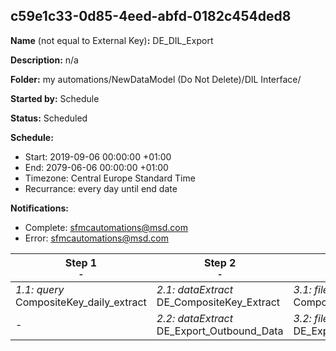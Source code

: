 ## c59e1c33-0d85-4eed-abfd-0182c454ded8

**Name** (not equal to External Key)**:** DE_DIL_Export

**Description:** n/a

**Folder:** my automations/NewDataModel (Do Not Delete)/DIL Interface/

**Started by:** Schedule

**Status:** Scheduled

**Schedule:**

* Start: 2019-09-06 00:00:00 +01:00
* End: 2079-06-06 00:00:00 +01:00
* Timezone: Central Europe Standard Time
* Recurrance: every day until end date

**Notifications:**

* Complete: sfmcautomations@msd.com
* Error: sfmcautomations@msd.com

| Step 1<br>_<small>-</small>_ | Step 2<br>_<small>-</small>_ | Step 3<br>_<small>-</small>_ |
| --- | --- | --- |
| _1.1: query_<br>CompositeKey_daily_extract | _2.1: dataExtract_<br>DE_CompositeKey_Extract | _3.1: fileTransfer_<br>CompositeKey_File_Transfer |
| - | _2.2: dataExtract_<br>DE_Export_Outbound_Data | _3.2: fileTransfer_<br>DE_Export_Outbound_Data |
